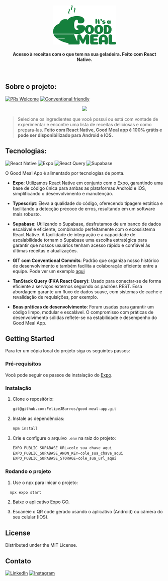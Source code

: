 <p align="center">
  <br>
  <img src="https://github.com/FelipeJBarros/good-meal-app/blob/main/assets/images/good-meal.png?raw=true" alt="Markdownify" width="200">
  <br>
  <h4 align="center">Acesso à receitas com o que tem na sua geladeira. Feito com React Native.</h4>
  <br>
</h1>

## Sobre o projeto:

[![PRs Welcome](https://img.shields.io/badge/PRs-S%C3%A3o_bem_vindos-brightgreen.svg?style=flat-square)](http://makeapullrequest.com)
[![Conventional friendly](https://img.shields.io/badge/Usamos-Conventional_commits-brightgreen.svg?style=flat-square)](http://commitizen.github.io/cz-cli/](https://www.conventionalcommits.org/en/v1.0.0/))

<p align="center">
  <img src="https://i.imgur.com/ZRHrA42.png" width=1200>
</p>


> Selecione os ingredientes que você possui ou está com vontade de experimentar e encontre uma lista de receitas deliciosas e como prepara-las.
> **Feito com React Native, Good Meal app é 100% grátis e pode ser disponibilizado para Android e IOS.**

## Tecnologias:

![React Native][react-native-badge]
![Expo][expo-badge]
![React Query][react-query-badge]
![Supabase][supabase-badge]

O Good Meal App é alimentado por tecnologias de ponta.

- **Expo**: Utilizamos React Native em conjunto com o Expo, garantindo uma base de código única para ambas as plataformas Android e iOS, simplificando o desenvolvimento e manutenção.

- **Typescript**: Eleva a qualidade do código, oferecendo tipagem estática e facilitando a detecção precoce de erros, resultando em um software mais robusto.

- **Supabase**: Utilizando o Supabase, desfrutamos de um banco de dados escalável e eficiente, combinando perfeitamente com o ecossistema React Native. A facilidade de integração e a capacidade de escalabilidade tornam o Supabase uma escolha estratégica para garantir que nossos usuários tenham acesso rápido e confiável às últimas receitas e atualizações.

- **GIT com Conventional Commits**: Padrão que organiza nosso histórico de desenvolvimento e também facilita a colaboração eficiente entre a equipe. Pode ver um exemplo [aqui](https://github.com/FelipeJBarros/good-meal-app/commits/main/)

- **TanStack Query (FKA React Query)**: Usado para conectar-se de forma eficiente a serviços externos seguindo os padrões REST. Essa abordagem garante um fluxo de dados suave, com sistemas de cache e revalidação de requisições, por exemplo.

- **Boas práticas de desenvolvimento**: Foram usadas para garantir um código limpo, modular e escalável. O compromisso com práticas de desenvolvimento sólidas reflete-se na estabilidade e desempenho do Good Meal App.

<!-- GETTING STARTED -->
## Getting Started

Para ter um cópia local do projeto siga os seguintes passos:

### Pré-requisitos

Você pode seguir os passos de instalação do [Expo](https://docs.expo.dev/get-started/installation/).

### Instalação

1. Clone o repositório:
   
   ```sh
   git@github.com:FelipeJBarros/good-meal-app.git
   ```
   
2. Instale as dependências:
   
   ```sh
   npm install
   ```
   
3. Crie e configure o arquivo `.env` na raiz do projeto:
   
   ```js
   EXPO_PUBLIC_SUPABASE_URL=cole_sua_chave_aqui
   EXPO_PUBLIC_SUPABASE_ANON_KEY=cole_sua_chave_aqui
   EXPO_PUBLIC_SUPABASE_STORAGE=cole_sua_url_aqui
   ```
### Rodando o projeto

1. Use o npx para inicar o projeto:

 ```sh
   npx expo start
 ```

2. Baixe o aplicativo Expo GO.
   
3. Escaneie o QR code gerado usando o aplicativo (Android) ou câmera do seu celular (IOS).

## License

Distributed under the MIT License.

## Contato

[![LinkedIn](https://img.shields.io/badge/linkedin-%230077B5.svg?style=for-the-badge&logo=linkedin&logoColor=white&link=https://www.linkedin.com/in/felipe-jonathan/)](https://www.linkedin.com/in/felipe-jonathan/)
[![Instagram](https://img.shields.io/badge/Instagram-%23E4405F.svg?style=for-the-badge&logo=Instagram&logoColor=white&link=https://www.instagram.com/belipefarros/)](https://www.instagram.com/belipefarros/)

<!-- MARKDOWN LINKS & IMAGES -->
[react-native-badge]: https://img.shields.io/badge/react_native-%2320232a.svg?style=for-the-badge&logo=react&logoColor=%2361DAFB
[expo-badge]: https://img.shields.io/badge/expo-1C1E24?style=for-the-badge&logo=expo&logoColor=#D04A37
[supabase-badge]: https://img.shields.io/badge/Supabase-3ECF8E?style=for-the-badge&logo=supabase&logoColor=white
[react-query-badge]: https://img.shields.io/badge/-React%20Query-FF4154?style=for-the-badge&logo=react%20query&logoColor=white
